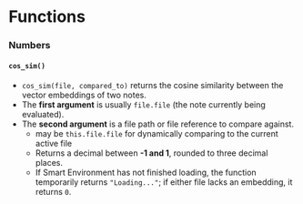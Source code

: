 # Functions
### Numbers 
#### `cos_sim()`
- `cos_sim(file, compared_to)` returns the cosine similarity between the vector embeddings of two notes.
- The **first argument** is usually `file.file` (the note currently being evaluated).
- The **second argument** is a file path or file reference to compare against.
	- may be `this.file.file` for dynamically comparing to the current active file
	- Returns a decimal between **-1 and 1**, rounded to three decimal places.
	- If Smart Environment has not finished loading, the function temporarily returns `"Loading..."`; if either file lacks an embedding, it returns `0`.
